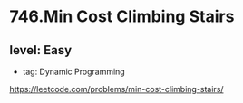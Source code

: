 # 746.Min Cost Climbing Stairs
## level: Easy

- tag: Dynamic Programming

https://leetcode.com/problems/min-cost-climbing-stairs/
